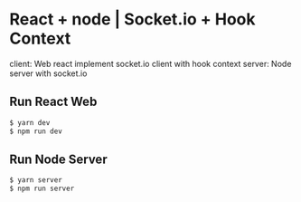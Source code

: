 # React + node | Socket.io + Hook Context
client: Web react implement socket.io client with hook context
server: Node server with socket.io

## Run React Web
```bash
$ yarn dev
$ npm run dev
```

## Run Node Server
```bash
$ yarn server
$ npm run server
```